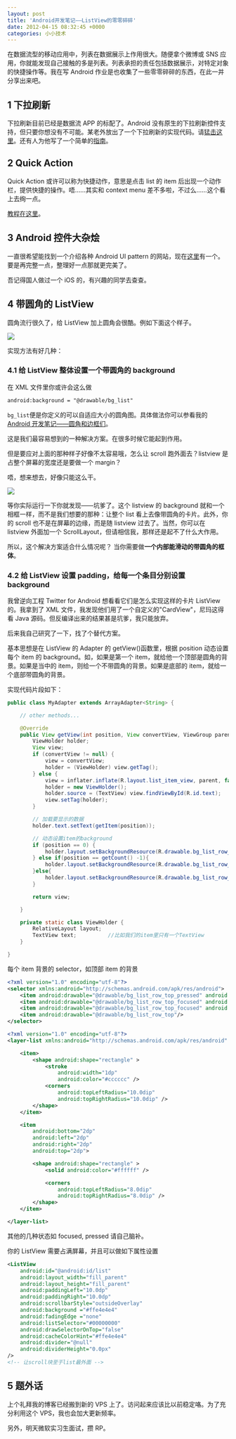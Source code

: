 ```yaml
---
layout: post
title: 'Android开发笔记——ListView的零零碎碎'
date: 2012-04-15 08:32:45 +0000
categories: 小小技术
---
```


在数据流型的移动应用中，列表在数据展示上作用很大。随便拿个微博或 SNS 应用，你就能发现自己接触的多是列表。列表承担的责任包括数据展示，对特定对象的快捷操作等。我在写 Android 作业是也收集了一些零零碎碎的东西，在此一并分享出来吧。

## 1 下拉刷新

下拉刷新目前已经是数据流 APP 的标配了。Android 没有原生的下拉刷新控件支持，但只要你想没有不可能。某老外放出了一个下拉刷新的实现代码。请[猛击这里](https://github.com/johannilsson/android-pulltorefresh)。还有人为他写了一个简单的[指南](http://sharedstate.net/archives/pull-to-refresh)。

## 2 Quick Action

Quick Action 或许可以称为快捷动作，意思是点击 list 的 item 后出现一个动作栏，提供快捷的操作。唔……其实和 context menu 差不多啦，不过么……这个看上去绚一点。

[教程在这里](http://www.londatiga.net/it/how-to-create-quickaction-dialog-in-android/)。

## 3 Android 控件大杂烩

一直很希望能找到一个介绍各种 Android UI pattern 的网站，现在[这里](http://www.androiduipatterns.com/p/android-ui-pattern-collection.html)有一个。要是再完整一点，整理好一点那就更完美了。

吾记得国人做过一个 iOS 的，有兴趣的同学去查查。

## 4 带圆角的 ListView

圆角流行很久了，给 ListView 加上圆角会很酷。例如下面这个样子。

![](/images/2012-04-android-rounded-corner-list-1.jpg)

实现方法有好几种：

### 4.1 给 ListView 整体设置一个带圆角的 background

在 XML 文件里你或许会这么做

```xml
android:background = "@drawable/bg_list"
```

`bg_list`便是你定义的可以自适应大小的圆角图。具体做法你可以参看我的[Android 开发笔记——圆角和边框们](http://blog.xianqu.org/2012/04/android-borders-and-radius-corners/)。

这是我们最容易想到的一种解决方案。在很多时候它能起到作用。

但是要应对上面的那种样子好像不太容易哦，怎么让 scroll 跑外面去？listview 是占整个屏幕的宽度还是要做一个 margin？

唔，想来想去，好像只能这么干。

![](/images/2012-04-android-rounded-corner-list-2.jpg)

等你实际运行一下你就发现——坑爹了。这个 listview 的 background 就和一个相框一样，而不是我们想要的那种：让整个 list 看上去像带圆角的卡片。此外，你的 scroll 也不是在屏幕的边缘，而是随 listview 过去了。当然，你可以在 listview 外面加一个 ScrollLayout，但请相信我，那样还是起不了什么大作用。

所以，这个解决方案适合什么情况呢？ 当你需要做**一个内部能滑动的带圆角的框体**。

### 4.2 给 ListView 设置 padding，给每一个条目分别设置 background

我曾逆向工程 Twitter for Android 想看看它们是怎么实现这样的卡片 ListView 的。我拿到了 XML 文件，我发现他们用了一个自定义的"CardView"，尼玛这得看 Java 源码。但反编译出来的结果甚是坑爹，我只能放弃。

后来我自己研究了一下，找了个替代方案。

基本思想是在 ListView 的 Adapter 的 getView()函数里，根据 position 动态设置每个 item 的 background。如，如果是第一个 item，就给他一个顶部是圆角的背景。如果是当中的 item，则给一个不带圆角的背景。如果是底部的 item，就给一个底部带圆角的背景。

实现代码片段如下：

```java
public class MyAdapter extends ArrayAdapter<String> {

    // other methods...

    @Override
    public View getView(int position, View convertView, ViewGroup parent) {
        ViewHolder holder;
        View view;
        if (convertView != null) {
            view = convertView;
            holder = (ViewHolder) view.getTag();
        } else {
            view = inflater.inflate(R.layout.list_item_view, parent, false);
            holder = new ViewHolder();
            holder.source = (TextView) view.findViewById(R.id.text);
            view.setTag(holder);
        }

        // 加载要显示的数据
        holder.text.setText(getItem(position));

        // 动态设置item的background
        if (position == 0) {
            holder.layout.setBackgroundResource(R.drawable.bg_list_row_top_selector);
        } else if(position == getCount() -1){
            holder.layout.setBackgroundResource(R.drawable.bg_list_row_bottom_selector);
        }else{
            holder.layout.setBackgroundResource(R.drawable.bg_list_row_middle_selector);
        }

        return view;

    }

    private static class ViewHolder {
        RelativeLayout layout;
        TextView text;          //比如我们的item里只有一个TextView
    }

}
```

每个 item 背景的 selector，如顶部 item 的背景

```xml
<?xml version="1.0" encoding="utf-8"?>
<selector xmlns:android="http://schemas.android.com/apk/res/android">
    <item android:drawable="@drawable/bg_list_row_top_pressed" android:state_pressed="true"/>
    <item android:drawable="@drawable/bg_list_row_top_focused" android:state_focused="true"/>
    <item android:drawable="@drawable/bg_list_row_top_focused" android:state_selected="true"/>
    <item android:drawable="@drawable/bg_list_row_top"/>
</selector>
```

```xml
<?xml version="1.0" encoding="utf-8"?>
<layer-list xmlns:android="http://schemas.android.com/apk/res/android" >

    <item>
        <shape android:shape="rectangle" >
            <stroke
                android:width="1dp"
                android:color="#cccccc" />
            <corners
                android:topLeftRadius="10.0dip"
                android:topRightRadius="10.0dip" />
        </shape>
    </item>

    <item
        android:bottom="2dp"
        android:left="2dp"
        android:right="2dp"
        android:top="2dp">

        <shape android:shape="rectangle" >
            <solid android:color="#ffffff" />

            <corners
                android:topLeftRadius="8.0dip"
                android:topRightRadius="8.0dip" />
        </shape>
    </item>

</layer-list>
```

其他的几种状态如 focused, pressed 请自己脑补。

你的 ListView 需要占满屏幕，并且可以做如下属性设置

```xml
<ListView
    android:id="@android:id/list"
    android:layout_width="fill_parent"
    android:layout_height="fill_parent"
    android:paddingLeft="10.0dp"
    android:paddingRight="10.0dp"
    android:scrollbarStyle="outsideOverlay"
    android:background ="#ffe4e4e4"
    android:fadingEdge ="none"
    android:listSelector="#00000000"
    android:drawSelectorOnTop="false"
    android:cacheColorHint="#ffe4e4e4"
    android:divider="@null"
    android:dividerHeight="0.0px"
/>
<!-- 让scroll块至于list最外面 -->
```

## 5 题外话

上个礼拜我的博客已经搬到新的 VPS 上了。访问起来应该比以前稳定咯。为了充分利用这个 VPS，我也会加大更新频率。

另外，明天微软实习生面试，攒 RP。
